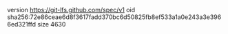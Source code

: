 version https://git-lfs.github.com/spec/v1
oid sha256:72e86ceae6d8f3617fadd370bc6d50825fb8ef533a1a0e243a3e3966ed321ffd
size 4630
